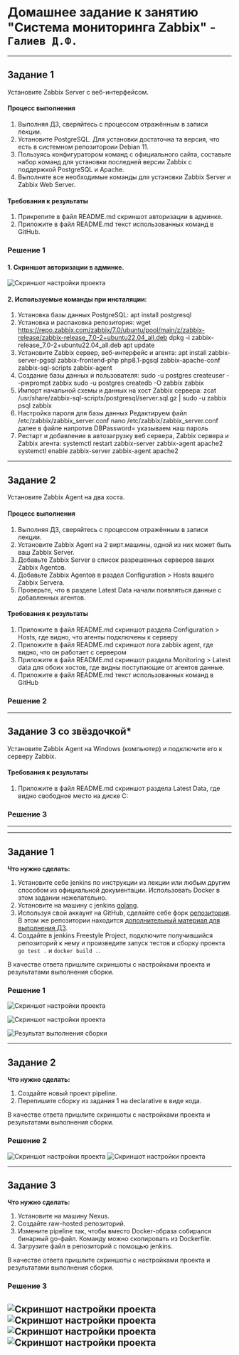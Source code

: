 # Домашнее задание к занятию "Система мониторинга Zabbix" - `Галиев Д.Ф.`

---
## Задание 1 

Установите Zabbix Server с веб-интерфейсом.

#### Процесс выполнения
1. Выполняя ДЗ, сверяйтесь с процессом отражённым в записи лекции.
2. Установите PostgreSQL. Для установки достаточна та версия, что есть в системном репозитороии Debian 11.
3. Пользуясь конфигуратором команд с официального сайта, составьте набор команд для установки последней версии Zabbix с поддержкой PostgreSQL и Apache.
4. Выполните все необходимые команды для установки Zabbix Server и Zabbix Web Server.

#### Требования к результаты 
1. Прикрепите в файл README.md скриншот авторизации в админке.
2. Приложите в файл README.md текст использованных команд в GitHub.

### Решение 1
#### 1. Cкриншот авторизации в админке.
![Скриншот настройки проекта](https://github.com/DinisGaliev/netology-hw/blob/main/Monitoring/img/Zabbix_part1_1.1.png)
#### 2. Используемые команды при инсталяции:
1.  Установка базы данных PostgreSQL:
apt install postgresql
2. Установка и распаковка репозитория:
wget https://repo.zabbix.com/zabbix/7.0/ubuntu/pool/main/z/zabbix-release/zabbix-release_7.0-2+ubuntu22.04_all.deb
dpkg -i zabbix-release_7.0-2+ubuntu22.04_all.deb
apt update
3. Установите Zabbix сервер, веб-интерфейс и агента:
apt install zabbix-server-pgsql zabbix-frontend-php php8.1-pgsql zabbix-apache-conf zabbix-sql-scripts zabbix-agent
4. Создание базы данных и пользователя:
sudo -u postgres createuser --pwprompt zabbix
sudo -u postgres createdb -O zabbix zabbix
5. Импорт начальной схемы и данных на хост Zabbix сервера:
zcat /usr/share/zabbix-sql-scripts/postgresql/server.sql.gz | sudo -u zabbix psql zabbix
6. Настройка пароля для базы данных
Редактируем файл /etc/zabbix/zabbix_server.conf
nano /etc/zabbix/zabbix_server.conf далее в файле напротив DBPassword= указываем наш пароль
7. Рестарт и добавление в автозагрузку веб сервера, Zabbix сервера и Zabbix агента:
systemctl restart zabbix-server zabbix-agent apache2
systemctl enable zabbix-server zabbix-agent apache2
---

## Задание 2 

Установите Zabbix Agent на два хоста.

#### Процесс выполнения
1. Выполняя ДЗ, сверяйтесь с процессом отражённым в записи лекции.
2. Установите Zabbix Agent на 2 вирт.машины, одной из них может быть ваш Zabbix Server.
3. Добавьте Zabbix Server в список разрешенных серверов ваших Zabbix Agentов.
4. Добавьте Zabbix Agentов в раздел Configuration > Hosts вашего Zabbix Servera.
5. Проверьте, что в разделе Latest Data начали появляться данные с добавленных агентов.

#### Требования к результаты 
1. Приложите в файл README.md скриншот раздела Configuration > Hosts, где видно, что агенты подключены к серверу
2. Приложите в файл README.md скриншот лога zabbix agent, где видно, что он работает с сервером
3. Приложите в файл README.md скриншот раздела Monitoring > Latest data для обоих хостов, где видны поступающие от агентов данные.
4. Приложите в файл README.md текст использованных команд в GitHub

### Решение 2

---
## Задание 3 со звёздочкой*
Установите Zabbix Agent на Windows (компьютер) и подключите его к серверу Zabbix.

#### Требования к результаты 
1. Приложите в файл README.md скриншот раздела Latest Data, где видно свободное место на диске C:

### Решение 3

--- 
---

## Задание 1

**Что нужно сделать:**

1. Установите себе jenkins по инструкции из лекции или любым другим способом из официальной документации. Использовать Docker в этом задании нежелательно.
2. Установите на машину с jenkins [golang](https://golang.org/doc/install).
3. Используя свой аккаунт на GitHub, сделайте себе форк [репозитория](https://github.com/netology-code/sdvps-materials.git). В этом же репозитории находится [дополнительный материал для выполнения ДЗ](https://github.com/netology-code/sdvps-materials/blob/main/CICD/8.2-hw.md).
3. Создайте в jenkins Freestyle Project, подключите получившийся репозиторий к нему и произведите запуск тестов и сборку проекта ```go test .``` и  ```docker build .```.

В качестве ответа пришлите скриншоты с настройками проекта и результатами выполнения сборки.

### Решение 1
![Скриншот настройки проекта](https://github.com/DinisGaliev/netology-hw/blob/main/Automation%20and%20CI-CD/image/Configure%201%20my_pipline.png)

![Скриншот настройки проекта](https://github.com/DinisGaliev/netology-hw/blob/main/Automation%20and%20CI-CD/image/Configure%202%20my_pipline.png)

![Результат выполнения сборки](https://github.com/DinisGaliev/netology-hw/blob/main/Automation%20and%20CI-CD/image/build9.png)

---

## Задание 2

**Что нужно сделать:**

1. Создайте новый проект pipeline.
2. Перепишите сборку из задания 1 на declarative в виде кода.

В качестве ответа пришлите скриншоты с настройками проекта и результатами выполнения сборки.

### Решение 2
![Скриншот настройки проекта](https://github.com/DinisGaliev/netology-hw/blob/main/Automation%20and%20CI-CD/image/Configure%20my_pipline2.png)
![Скриншот настройки проекта](https://github.com/DinisGaliev/netology-hw/blob/main/Automation%20and%20CI-CD/image/build%20my_pipeline2_2.png)

---

## Задание 3

**Что нужно сделать:**

1. Установите на машину Nexus.
1. Создайте raw-hosted репозиторий.
1. Измените pipeline так, чтобы вместо Docker-образа собирался бинарный go-файл. Команду можно скопировать из Dockerfile.
1. Загрузите файл в репозиторий с помощью jenkins.

В качестве ответа пришлите скриншоты с настройками проекта и результатами выполнения сборки.

### Решение 3
![Скриншот настройки проекта](https://github.com/DinisGaliev/netology-hw/blob/main/Automation%20and%20CI-CD/image/Configure%20my_pipline3.png)
![Скриншот настройки проекта](https://github.com/DinisGaliev/netology-hw/blob/main/Automation%20and%20CI-CD/image/build%20my_pipline3_1.png)
![Скриншот настройки проекта](https://github.com/DinisGaliev/netology-hw/blob/main/Automation%20and%20CI-CD/image/build%20my_pipline3_2.png)
![Скриншот настройки проекта](https://github.com/DinisGaliev/netology-hw/blob/main/Automation%20and%20CI-CD/image/build%20my_pipline3_3.png)
---
